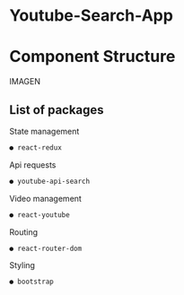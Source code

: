 # Youtube-Search-App

# Component Structure

IMAGEN

## List of packages

State management

```bash
● react-redux
```
Api requests

```bash
● youtube-api-search
```
Video management

```bash
● react-youtube
```
Routing

```bash
● react-router-dom
```
Styling
```bash
● bootstrap
```
